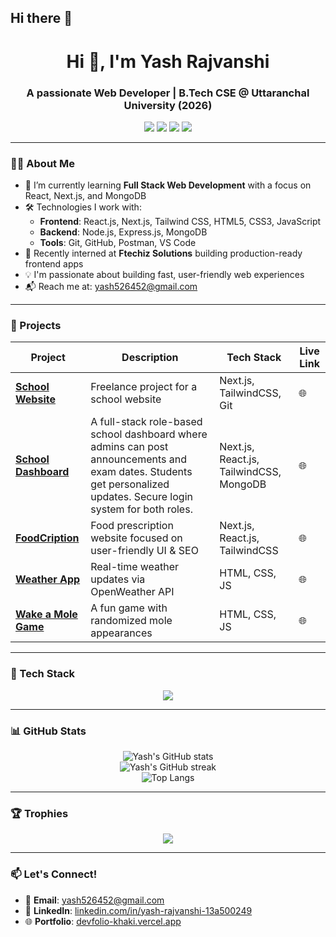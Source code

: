 ## Hi there 👋

<h1 align="center">Hi 👋, I'm Yash Rajvanshi</h1>
<h3 align="center">A passionate Web Developer | B.Tech CSE @ Uttaranchal University (2026)</h3>

<p align="center">
  <a href="https://github.com/yash-rajvanshi"><img src="https://img.shields.io/github/followers/yash-rajvanshi?label=Follow&style=social"></a>
  <a href="https://www.linkedin.com/in/yash-rajvanshi-13a500249/"><img src="https://img.shields.io/badge/LinkedIn-blue?logo=linkedin&style=flat&logoColor=white"></a>
  <a href="mailto:yash526452@gmail.com"><img src="https://img.shields.io/badge/Email-D14836?style=flat&logo=gmail&logoColor=white"></a>
  <a href="https://devfolio-khaki.vercel.app/"><img src="https://img.shields.io/badge/Portfolio-000?style=flat&logo=vercel&logoColor=white"></a>
</p>

---

### 👨‍💻 About Me
- 🌱 I’m currently learning **Full Stack Web Development** with a focus on React, Next.js, and MongoDB  
- 🛠️ Technologies I work with:
  - **Frontend**: React.js, Next.js, Tailwind CSS, HTML5, CSS3, JavaScript  
  - **Backend**: Node.js, Express.js, MongoDB  
  - **Tools**: Git, GitHub, Postman, VS Code  
- 💼 Recently interned at **Ftechiz Solutions** building production-ready frontend apps  
- 💡 I'm passionate about building fast, user-friendly web experiences  
- 📬 Reach me at: yash526452@gmail.com

---

### 🚀 Projects

| Project | Description | Tech Stack | Live Link |
|--------|-------------|------------|-----------|
| **[School Website](https://www.greenheavenacademy.in/)** | Freelance project for a school website | Next.js, TailwindCSS, Git | 🌐 |
| **[School Dashboard](https://scholio.vercel.app/)** | A full-stack role-based school dashboard where admins can post announcements and exam dates. Students get personalized updates. Secure login system for both roles. | Next.js, React.js, TailwindCSS, MongoDB | 🌐 |
| **[FoodCription](https://food-cription.vercel.app/)** | Food prescription website focused on user-friendly UI & SEO | Next.js, React.js, TailwindCSS | 🌐 |
| **[Weather App](https://yash-rajvanshi.github.io/Weather-App/)** | Real-time weather updates via OpenWeather API | HTML, CSS, JS | 🌐 |
| **[Wake a Mole Game](https://yash-rajvanshi.github.io/Wake-a-Mole-Game/)** | A fun game with randomized mole appearances | HTML, CSS, JS | 🌐 |

---

### 🧰 Tech Stack

<p align="center">
  <img src="https://skillicons.dev/icons?i=js,react,nextjs,nodejs,express,mongodb,html,css,tailwind,git,github,postman,java,sql,vscode" />
</p>

---

### 📊 GitHub Stats

<p align="center">
  <img src="https://github-readme-stats.vercel.app/api?username=yash-rajvanshi&show_icons=true&theme=radical" alt="Yash's GitHub stats" />
  <br />
  <img src="https://github-readme-streak-stats.herokuapp.com/?user=yash-rajvanshi&theme=radical" alt="Yash's GitHub streak" />
  <br />
  <img src="https://github-readme-stats.vercel.app/api/top-langs/?username=yash-rajvanshi&layout=compact&theme=radical" alt="Top Langs" />
</p>

---

### 🏆 Trophies

<p align="center">
  <img src="https://github-profile-trophy.vercel.app/?username=yash-rajvanshi&theme=gruvbox&row=1&column=6" />
</p>

---

### 📫 Let's Connect!

- 📧 **Email**: yash526452@gmail.com  
- 💼 **LinkedIn**: [linkedin.com/in/yash-rajvanshi-13a500249](https://www.linkedin.com/in/yash-rajvanshi-13a500249/)  
- 🌐 **Portfolio**: [devfolio-khaki.vercel.app](https://devfolio-khaki.vercel.app/)  
